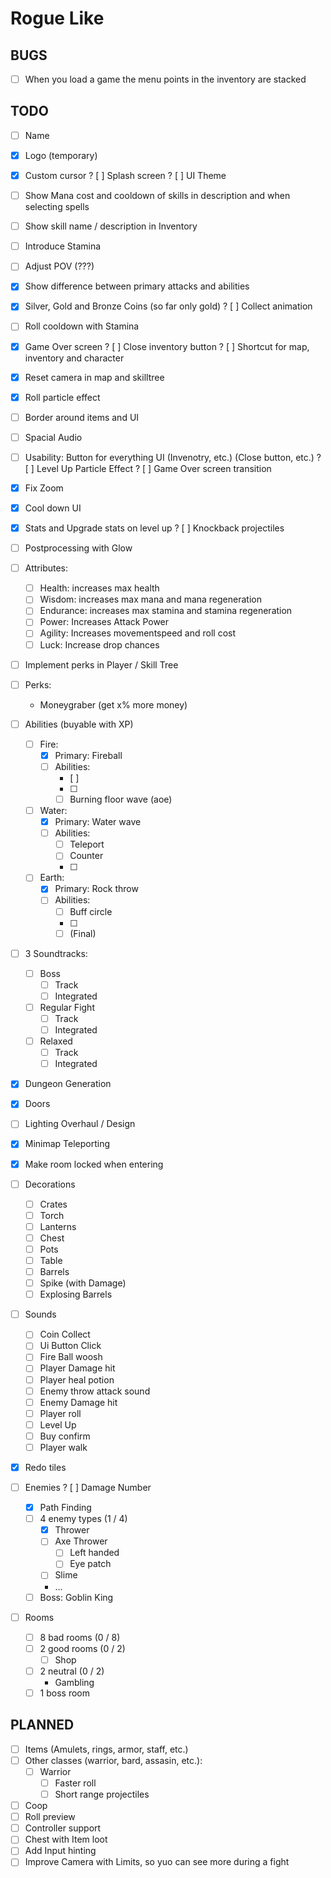 # Rogue Like


## BUGS
- [ ] When you load a game the menu points in the inventory are stacked

## TODO



- [ ] Name
- [x] Logo (temporary)
- [x] Custom cursor
? [ ] Splash screen
? [ ] UI Theme
- [ ] Show Mana cost and cooldown of skills in description and when selecting spells
- [ ] Show skill name / description in Inventory
- [ ] Introduce Stamina
- [ ] Adjust POV (???)
- [x] Show difference between primary attacks and abilities
- [x] Silver, Gold and Bronze Coins (so far only gold)
? [ ] Collect animation
- [ ] Roll cooldown with Stamina
- [x] Game Over screen
? [ ] Close inventory button
? [ ] Shortcut for map, inventory and character
- [x] Reset camera in map and skilltree
- [x] Roll particle effect
- [ ] Border around items and UI
- [ ] Spacial Audio
- [ ] Usability: Button for everything UI (Invenotry, etc.) (Close button, etc.)
? [ ] Level Up Particle Effect
? [ ] Game Over screen transition
- [x] Fix Zoom
- [x] Cool down UI
- [x] Stats and Upgrade stats on level up
? [ ] Knockback projectiles
- [ ] Postprocessing with Glow

- [ ] Attributes:
	- [ ] Health: increases max health
	- [ ] Wisdom: increases max mana and mana regeneration
	- [ ] Endurance: increases max stamina and stamina regeneration
	- [ ] Power: Increases Attack Power
	- [ ] Agility: Increases movementspeed and roll cost
	- [ ] Luck: Increase drop chances

- [ ] Implement perks in Player / Skill Tree
- [ ] Perks:
	- Moneygraber (get x% more money)
	
- [ ] Abilities (buyable with XP)
	- [ ] Fire:
		- [x] Primary: Fireball
		- [ ] Abilities:
			- [ ] 
			- [ ] 
			- [ ] Burning floor wave (aoe)
	- [ ] Water:
		- [x] Primary: Water wave
		- [ ] Abilities:
			- [ ] Teleport
			- [ ] Counter
			- [ ] 
	- [ ] Earth:
		- [x] Primary: Rock throw
		- [ ] Abilities:
			- [ ] Buff circle
			- [ ] 
			- [ ] (Final)
- [ ] 3 Soundtracks:
	- [ ] Boss
		- [ ] Track
		- [ ] Integrated
	- [ ] Regular Fight
		- [ ] Track
		- [ ] Integrated
	- [ ] Relaxed
		- [ ] Track
		- [ ] Integrated
- [x] Dungeon Generation
- [x] Doors
- [ ] Lighting Overhaul / Design
- [x] Minimap Teleporting
- [x] Make room locked when entering
- [ ] Decorations
	- [ ] Crates
	- [ ] Torch
	- [ ] Lanterns
	- [ ] Chest
	- [ ] Pots
	- [ ] Table
	- [ ] Barrels
	- [ ] Spike (with Damage)
	- [ ] Explosing Barrels
- [ ] Sounds
	- [ ] Coin Collect
	- [ ] Ui Button Click
	- [ ] Fire Ball woosh
	- [ ] Player Damage hit
	- [ ] Player heal potion
	- [ ] Enemy throw attack sound
	- [ ] Enemy Damage hit
	- [ ] Player roll
	- [ ] Level Up
	- [ ] Buy confirm
	- [ ] Player walk
- [x] Redo tiles
- [ ] Enemies
	? [ ] Damage Number
	- [X] Path Finding
	- [ ] 4 enemy types (1 / 4)
		- [x] Thrower
		- [ ] Axe Thrower
			- [ ] Left handed
			- [ ] Eye patch
		- [ ] Slime
		- ...
	- [ ] Boss: Goblin King
- [ ] Rooms
	- [ ] 8 bad rooms (0 / 8)
	- [ ] 2 good rooms (0 / 2)
		- [ ] Shop
	- [ ] 2 neutral (0 / 2)
		- Gambling
	- [ ] 1 boss room

## PLANNED

- [ ] Items (Amulets, rings, armor, staff, etc.)
- [ ] Other classes (warrior, bard, assasin, etc.):
	- [ ] Warrior
		- [ ] Faster roll
		- [ ] Short range projectiles
- [ ] Coop
- [ ] Roll preview
- [ ] Controller support
- [ ] Chest with Item loot
- [ ] Add Input hinting
- [ ] Improve Camera with Limits, so yuo can see more during a fight
